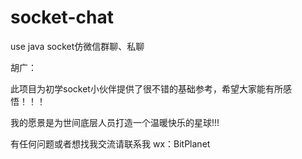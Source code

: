 # socket-chat
use java socket仿微信群聊、私聊

胡广：

此项目为初学socket小伙伴提供了很不错的基础参考，希望大家能有所感悟！！！

我的愿景是为世间底层人员打造一个温暖快乐的星球!!!

有任何问题或者想找我交流请联系我  wx：BitPlanet
